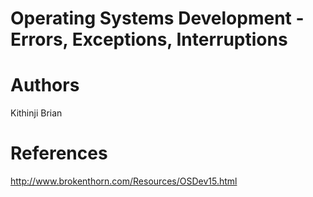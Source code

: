 # Operating Systems Development - Errors, Exceptions, Interruptions


# Authors
Kithinji Brian

# References
http://www.brokenthorn.com/Resources/OSDev15.html